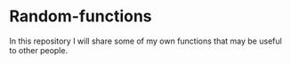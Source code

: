 # Random-functions
In this repository I will share some of my own functions that may be useful to other people.
